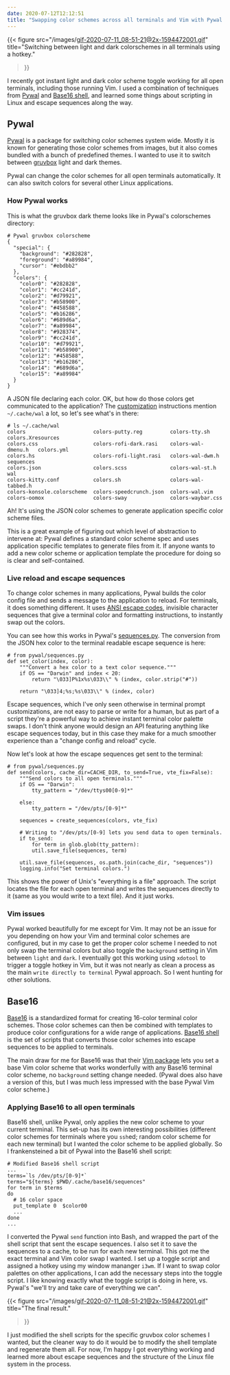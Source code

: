 ```yaml
---
date: 2020-07-12T12:12:51
title: "Swapping color schemes across all terminals and Vim with Pywal and Base16"
---
```


{{< 
figure src="/images/gif-2020-07-11_08-51-21@2x-1594472001.gif" 
title="Switching between light and dark colorschemes in all terminals using a hotkey." 
>}}

I recently got instant light and dark color scheme toggle working for all open terminals, including those running Vim. I used a combination of techniques from [Pywal](https://github.com/dylanaraps/pywal) and [Base16 shell](https://github.com/chriskempson/base16-shell), and learned some things about scripting in Linux and escape sequences along the way.

## Pywal

[Pywal](https://github.com/dylanaraps/pywal) is a package for switching color schemes system wide. Mostly it is known for generating those color schemes from images, but it also comes bundled with a bunch of predefined themes. I wanted to use it to switch between [gruvbox](https://github.com/morhetz/gruvbox) light and dark themes.

Pywal can change the color schemes for all open terminals automatically. It can also switch colors for several other Linux applications.

### How Pywal works

This is what the gruvbox dark theme looks like in Pywal's colorschemes directory:

```
# Pywal gruvbox colorscheme
{
  "special": {
    "background": "#282828",
    "foreground": "#a89984",
    "cursor": "#ebdbb2"
  },
  "colors": {
    "color0": "#282828",
    "color1": "#cc241d",
    "color2": "#d79921",
    "color3": "#b58900",
    "color4": "#458588",
    "color5": "#b16286",
    "color6": "#689d6a",
    "color7": "#a89984",
    "color8": "#928374",
    "color9": "#cc241d",
    "color10": "#d79921",
    "color11": "#b58900",
    "color12": "#458588",
    "color13": "#b16286",
    "color14": "#689d6a",
    "color15": "#a89984"
  }
}
```
A JSON file declaring each color. OK, but how do those colors get communicated to the application? The [customization](https://github.com/dylanaraps/pywal/wiki/Customization) instructions mention `~/.cache/wal` a lot, so let's see what's in there:

```
# ls ~/.cache/wal
colors                      colors-putty.reg         colors-tty.sh        colors.Xresources
colors.css                  colors-rofi-dark.rasi    colors-wal-dmenu.h   colors.yml
colors.hs                   colors-rofi-light.rasi   colors-wal-dwm.h     sequences
colors.json                 colors.scss              colors-wal-st.h      wal
colors-kitty.conf           colors.sh                colors-wal-tabbed.h
colors-konsole.colorscheme  colors-speedcrunch.json  colors-wal.vim
colors-oomox                colors-sway              colors-waybar.css
```

Ah! It's using the JSON color schemes to generate application specific color scheme files.

This is  a great example of figuring out which level of abstraction to intervene at: Pywal defines a standard color scheme spec and uses application specific templates to generate files from it. If anyone wants to add a new color scheme or application template the procedure for doing so is clear and self-contained.

### Live reload and escape sequences

To change color schemes in many applications, Pywal builds the color config file and sends a message to the application to reload. For terminals, it does something different. It uses [ANSI escape codes](https://en.wikipedia.org/wiki/ANSI_escape_code), invisible character sequences that give a terminal color and formatting instructions, to instantly swap out the colors.

You can see how this works in Pywal's [sequences.py](https://github.com/dylanaraps/pywal/blob/master/pywal/sequences.py). The conversion from the JSON hex color to the terminal readable escape sequence is here: 

```
# from pywal/sequences.py
def set_color(index, color):
    """Convert a hex color to a text color sequence."""
    if OS == "Darwin" and index < 20:
        return "\033]P%1x%s\033\\" % (index, color.strip("#"))

    return "\033]4;%s;%s\033\\" % (index, color)
```

Escape sequences, which I've only seen otherwise in terminal prompt customizations, are not easy to parse or write for a human, but as part of a script they're a powerful way to achieve instant terminal color palette swaps. I don't think anyone would design an API featuring anything like escape sequences today, but in this case they make for a much smoother experience than a "change config and reload" cycle.

Now let's look at how the escape sequences get sent to the terminal:

```
# from pywal/sequences.py
def send(colors, cache_dir=CACHE_DIR, to_send=True, vte_fix=False):
    """Send colors to all open terminals."""
    if OS == "Darwin":
        tty_pattern = "/dev/ttys00[0-9]*"

    else:
        tty_pattern = "/dev/pts/[0-9]*"

    sequences = create_sequences(colors, vte_fix)

    # Writing to "/dev/pts/[0-9] lets you send data to open terminals.
    if to_send:
        for term in glob.glob(tty_pattern):
        util.save_file(sequences, term)

    util.save_file(sequences, os.path.join(cache_dir, "sequences"))
    logging.info("Set terminal colors.")
```

This shows the power of Unix's "everything is a file" approach. The script locates the file for each open terminal and writes the sequences directly to it (same as you would write to a text file). And it just works. 

### Vim issues

Pywal worked beautifully for me except for Vim. It may not be an issue for you depending on how your Vim and terminal color schemes are configured, but in my case to get the proper color scheme I needed to not only swap the terminal colors but also toggle the `background` setting in Vim between `light` and `dark`. I eventually got this working using `xdotool` to trigger a toggle hotkey in Vim, but it was not nearly as clean a process as the main `write directly to terminal` Pywal approach. So I went hunting for other solutions.

## Base16

[Base16](https://github.com/chriskempson/base16) is a standardized format for creating 16-color terminal color schemes. Those color schemes can then be combined with templates to produce color configurations for a wide range of applications. [Base16 shell](https://github.com/chriskempson/base16-shell) is the set of scripts that converts those color schemes into escape sequences to be applied to terminals.

The main draw for me for Base16 was that their [Vim package](https://github.com/chriskempson/base16-vim) lets you set a base Vim color scheme that works wonderfully with any Base16 terminal color scheme, no `background` setting change needed. (Pywal does also have a version of this, but I was much less impressed with the base Pywal Vim color scheme.)

### Applying Base16 to all open terminals

Base16 shell, unlike Pywal, only applies the new color scheme to your current terminal. This set-up has its own interesting possibilities (different color schemes for terminals where you `ssh`ed; random color scheme for each new terminal) but I wanted the color scheme to be applied globally. So I frankensteined a bit of Pywal into the Base16 shell script:

```
# Modified Base16 shell script
...
terms=`ls /dev/pts/[0-9]*`
terms="${terms} $PWD/.cache/base16/sequences"
for term in $terms
do
  # 16 color space
  put_template 0  $color00
  ...
done
...
```
 
I converted the Pywal `send` function into Bash, and wrapped the part of the shell script that sent the escape sequences. I also set it to save the sequences to a cache, to be run for each new terminal. This got me the exact terminal and Vim color swap I wanted. I set up a toggle script and assigned a hotkey using my window mananger `i3wm`. If I want to swap color palettes on other applications, I can add the necessary steps into the toggle script. I like knowing exactly what the toggle script is doing in here, vs. Pywal's "we'll try and take care of everything we can".

{{< 
figure src="/images/gif-2020-07-11_08-51-21@2x-1594472001.gif" 
title="The final result." 
>}}

I just modified the shell scripts for the specific gruvbox color schemes I wanted, but the cleaner way to do it would be to modify the shell template and regenerate them all. For now, I'm happy I got everything working and learned more about escape sequences and the structure of the Linux file system in the process.
